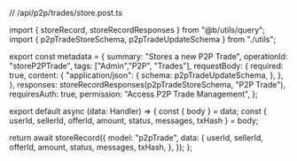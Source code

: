// /api/p2p/trades/store.post.ts

import { storeRecord, storeRecordResponses } from "@b/utils/query";
import { p2pTradeStoreSchema, p2pTradeUpdateSchema } from "./utils";

export const metadata = {
  summary: "Stores a new P2P Trade",
  operationId: "storeP2PTrade",
  tags: ["Admin","P2P", "Trades"],
  requestBody: {
    required: true,
    content: {
      "application/json": {
        schema: p2pTradeUpdateSchema,
      },
    },
  },
  responses: storeRecordResponses(p2pTradeStoreSchema, "P2P Trade"),
  requiresAuth: true,
  permission: "Access P2P Trade Management",
};

export default async (data: Handler) => {
  const { body } = data;
  const { userId, sellerId, offerId, amount, status, messages, txHash } = body;

  return await storeRecord({
    model: "p2pTrade",
    data: {
      userId,
      sellerId,
      offerId,
      amount,
      status,
      messages,
      txHash,
    },
  });
};
